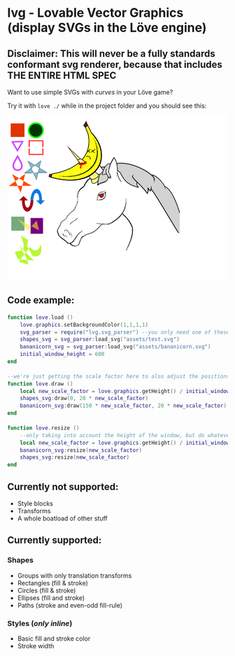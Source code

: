 # lvg - Lovable Vector Graphics (display SVGs in the Löve engine)

## Disclaimer: This will never be a fully standards conformant svg renderer, because that includes THE ENTIRE HTML SPEC

Want to use simple SVGs with *curves* in your Löve game?

Try it with `love ./` while in the project folder and you should see this:

![showcase](https://github.com/Bananicorn/lvg/blob/master/screenshots/try-10.png "Some shapes and a Bananicorn, ripped right from an unsuspecting SVG")

## Code example:

```lua
function love.load ()
	love.graphics.setBackgroundColor(1,1,1,1)
	svg_parser = require("lvg.svg_parser") --you only need one of these
	shapes_svg = svg_parser:load_svg("assets/test.svg")
	bananicorn_svg = svg_parser:load_svg("assets/bananicorn.svg")
	initial_window_height = 600
end

--we're just getting the scale factor here to also adjust the positions, so our SVGs don't overlap
function love.draw ()
	local new_scale_factor = love.graphics.getHeight() / initial_window_height
	shapes_svg:draw(0, 20 * new_scale_factor)
	bananicorn_svg:draw(150 * new_scale_factor, 20 * new_scale_factor)
end

function love.resize ()
	--only taking into account the height of the window, but do whatever you want
	local new_scale_factor = love.graphics.getHeight() / initial_window_height
	bananicorn_svg:resize(new_scale_factor)
	shapes_svg:resize(new_scale_factor)
end
```
## Currently **not** supported:
- Style blocks
- Transforms
- A whole boatload of other stuff

## Currently supported:
### Shapes
- Groups with only translation transforms
- Rectangles (fill & stroke)
- Circles (fill & stroke)
- Ellipses (fill and stroke)
- Paths (stroke and even-odd fill-rule)

### Styles (*only inline*)
- Basic fill and stroke color
- Stroke width
